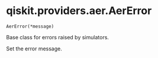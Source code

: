 # qiskit.providers.aer.AerError



`AerError(*message)`

Base class for errors raised by simulators.

Set the error message.
